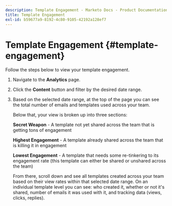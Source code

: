```yaml
---
description: Template Engagement - Marketo Docs - Product Documentation
title: Template Engagement
exl-id: b59677a9-8192-4c80-9105-42192a128ef7
---
```

# Template Engagement {#template-engagement}

Follow the steps below to view your template engagement.

1. Navigate to the **Analytics** page.

1. Click the **Content** button and filter by the desired date range.

1. Based on the selected date range, at the top of the page you can see the total number of emails and templates used across your team.

   Below that, your view is broken up into three sections:

   **Secret Weapon** - A template not yet shared across the team that is getting tons of engagement

   **Highest Engagement** - A template already shared across the team that is killing it in engagement

   **Lowest Engagement** - A template that needs some re-tinkering to its engagement rate (this template can either be shared or unshared across the team)

   From there, scroll down and see all templates created across your team based on their view rates within that selected date range. On an individual template level you can see: who created it, whether or not it's shared, number of emails it was used with it, and tracking data (views, clicks, replies).
